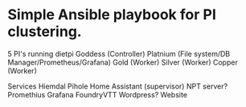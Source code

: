 # Simple Ansible playbook for PI clustering.
5 PI's running dietpi 
Goddess (Controller) 
Platnium (File system/DB Manager/Prometheus/Grafana) 
Gold (Worker)
Silver (Worker)
Copper (Worker)




Services
Hiemdal
Pihole
Home Assistant (supervisor) 
NPT server? 
Promethius
Grafana
FoundryVTT
Wordpress? Website
